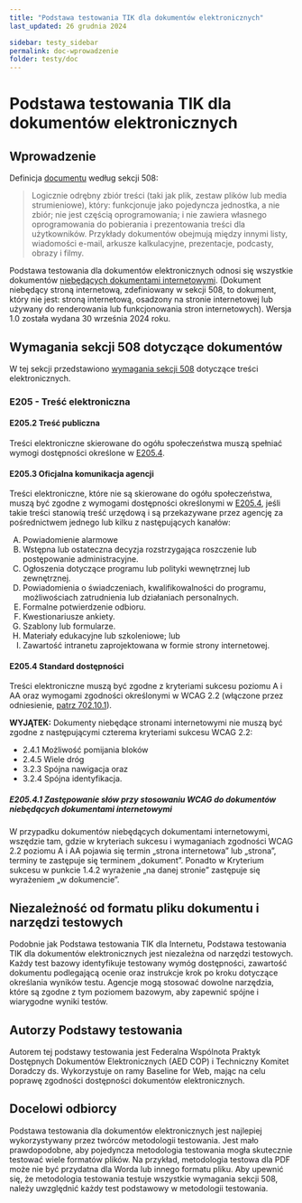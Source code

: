 ```yaml
---
title: "Podstawa testowania TIK dla dokumentów elektronicznych"
last_updated: 26 grudnia 2024

sidebar: testy_sidebar
permalink: doc-wprowadzenie
folder: testy/doc
---
```


# Podstawa testowania TIK dla dokumentów elektronicznych

## Wprowadzenie

Definicja [documentu](https://www.access-board.gov/ict/#defDocument) według sekcji 508:

> Logicznie odrębny zbiór treści (taki jak plik, zestaw plików lub media strumieniowe), który: funkcjonuje jako pojedyncza jednostka, a nie zbiór; nie jest częścią oprogramowania; i nie zawiera własnego oprogramowania do pobierania i prezentowania treści dla użytkowników. Przykłady dokumentów obejmują między innymi listy, wiadomości e-mail, arkusze kalkulacyjne, prezentacje, podcasty, obrazy i filmy.

Podstawa testowania dla dokumentów elektronicznych odnosi się wszystkie dokumentów [niebędących dokumentami internetowymi](https://www.access-board.gov/ict/#defNonWebDocument). (Dokument niebędący stroną internetową, zdefiniowany w sekcji 508, to dokument, który nie jest: stroną internetową, osadzony na stronie internetowej lub używany do renderowania lub funkcjonowania stron internetowych). Wersja 1.0 została wydana 30 września 2024 roku.

## Wymagania sekcji 508 dotyczące dokumentów

W tej sekcji przedstawiono [wymagania sekcji 508](https://www.access-board.gov/ict/#E205-content) dotyczące treści elektronicznych.

### E205 - Treść elektroniczna

#### E205.2 Treść publiczna

Treści elektroniczne skierowane do ogółu społeczeństwa muszą spełniać wymogi dostępności określone w [E205.4](#e205.4-accessibility-standard).

#### E205.3 Oficjalna komunikacja agencji

Treści elektroniczne, które nie są skierowane do ogółu społeczeństwa, muszą być zgodne z wymogami dostępności określonymi w [E205.4](#e205.4-accessibility-standard), jeśli takie treści stanowią treść urzędową i są przekazywane przez agencję za pośrednictwem jednego lub kilku z następujących kanałów:

<ol type="A">
    <li>Powiadomienie alarmowe</li>
    <li>Wstępna lub ostateczna decyzja rozstrzygająca roszczenie lub postępowanie administracyjne.</li>
    <li>Ogłoszenia dotyczące programu lub polityki wewnętrznej lub zewnętrznej.</li>
    <li>Powiadomienia o świadczeniach, kwalifikowalności do programu, możliwościach zatrudnienia lub działaniach personalnych.</li>
    <li>Formalne potwierdzenie odbioru.</li>
    <li>Kwestionariusze ankiety.</li>
    <li>Szablony lub formularze.</li>
    <li>Materiały edukacyjne lub szkoleniowe; lub</li>
    <li>Zawartość intranetu zaprojektowana w formie strony internetowej.</li>
</ol>

#### E205.4 Standard dostępności

Treści elektroniczne muszą być zgodne z kryteriami sukcesu poziomu A i AA oraz wymogami zgodności określonymi w WCAG 2.2 (włączone przez odniesienie, [patrz 702.10.1](https://www.access-board.gov/ict/#702.10.1)).

**WYJĄTEK:** Dokumenty niebędące stronami internetowymi nie muszą być zgodne z następującymi czterema kryteriami sukcesu WCAG 2.2:

-   2.4.1 Możliwość pomijania bloków
-   2.4.5 Wiele dróg
-   3.2.3 Spójna nawigacja oraz
-   3.2.4 Spójna identyfikacja.

##### E205.4.1 Zastępowanie słów przy stosowaniu WCAG do dokumentów niebędących dokumentami internetowymi

W przypadku dokumentów niebędących dokumentami internetowymi, wszędzie tam, gdzie w kryteriach sukcesu i wymaganiach zgodności WCAG 2.2 poziomu A i AA pojawia się termin „strona internetowa” lub „strona”, terminy te zastępuje się terminem „dokument”. Ponadto w Kryterium sukcesu w punkcie 1.4.2 wyrażenie „na danej stronie” zastępuje się wyrażeniem „w dokumencie”.

## Niezależność od formatu pliku dokumentu i narzędzi testowych

Podobnie jak Podstawa testowania TIK dla Internetu, Podstawa testowania TIK dla dokumentów elektronicznych jest niezależna od narzędzi testowych. Każdy test bazowy identyfikuje testowany wymóg dostępności, zawartość dokumentu podlegającą ocenie oraz instrukcje krok po kroku dotyczące określania wyników testu. Agencje mogą stosować dowolne narzędzia, które są zgodne z tym poziomem bazowym, aby zapewnić spójne i wiarygodne wyniki testów.

## Autorzy Podstawy testowania

Autorem tej podstawy testowania jest Federalna Wspólnota Praktyk Dostępnych Dokumentów Elektronicznych (AED COP) i Techniczny Komitet Doradczy ds. Wykorzystuje on ramy Baseline for Web, mając na celu poprawę zgodności dostępności dokumentów elektronicznych.

## Docelowi odbiorcy
Podstawa testowania dla dokumentów elektronicznych jest najlepiej wykorzystywany przez twórców metodologii testowania. Jest mało prawdopodobne, aby pojedyncza metodologia testowania mogła skutecznie testować wiele formatów plików. Na przykład, metodologia testowa dla PDF może nie być przydatna dla Worda lub innego formatu pliku. Aby upewnić się, że metodologia testowania testuje wszystkie wymagania sekcji 508, należy uwzględnić każdy test podstawowy w metodologii testowania. 
